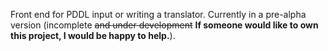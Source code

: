 Front end for PDDL input or writing a translator. Currently in a pre-alpha version (incomplete ~~and under development~~ **If someone would like to own this project, I would be happy to help.**).